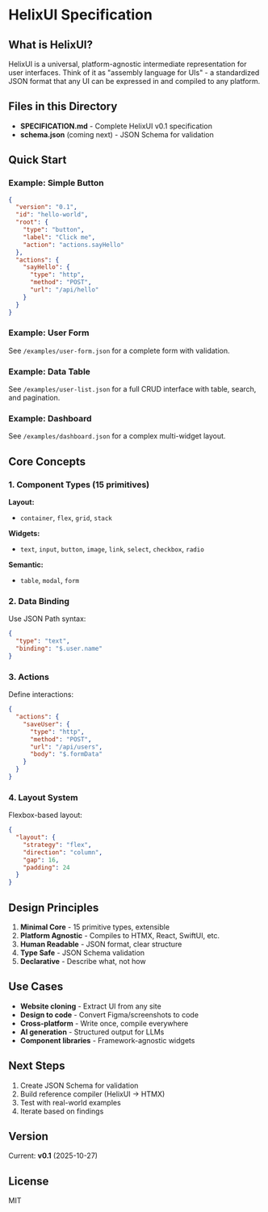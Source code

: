 # HelixUI Specification

## What is HelixUI?

HelixUI is a universal, platform-agnostic intermediate representation for user interfaces. Think of it as "assembly language for UIs" - a standardized JSON format that any UI can be expressed in and compiled to any platform.

## Files in this Directory

- **SPECIFICATION.md** - Complete HelixUI v0.1 specification
- **schema.json** (coming next) - JSON Schema for validation

## Quick Start

### Example: Simple Button

```json
{
  "version": "0.1",
  "id": "hello-world",
  "root": {
    "type": "button",
    "label": "Click me",
    "action": "actions.sayHello"
  },
  "actions": {
    "sayHello": {
      "type": "http",
      "method": "POST",
      "url": "/api/hello"
    }
  }
}
```

### Example: User Form

See `/examples/user-form.json` for a complete form with validation.

### Example: Data Table

See `/examples/user-list.json` for a full CRUD interface with table, search, and pagination.

### Example: Dashboard

See `/examples/dashboard.json` for a complex multi-widget layout.

## Core Concepts

### 1. Component Types (15 primitives)

**Layout:**
- `container`, `flex`, `grid`, `stack`

**Widgets:**
- `text`, `input`, `button`, `image`, `link`, `select`, `checkbox`, `radio`

**Semantic:**
- `table`, `modal`, `form`

### 2. Data Binding

Use JSON Path syntax:

```json
{
  "type": "text",
  "binding": "$.user.name"
}
```

### 3. Actions

Define interactions:

```json
{
  "actions": {
    "saveUser": {
      "type": "http",
      "method": "POST",
      "url": "/api/users",
      "body": "$.formData"
    }
  }
}
```

### 4. Layout System

Flexbox-based layout:

```json
{
  "layout": {
    "strategy": "flex",
    "direction": "column",
    "gap": 16,
    "padding": 24
  }
}
```

## Design Principles

1. **Minimal Core** - 15 primitive types, extensible
2. **Platform Agnostic** - Compiles to HTMX, React, SwiftUI, etc.
3. **Human Readable** - JSON format, clear structure
4. **Type Safe** - JSON Schema validation
5. **Declarative** - Describe what, not how

## Use Cases

- **Website cloning** - Extract UI from any site
- **Design to code** - Convert Figma/screenshots to code
- **Cross-platform** - Write once, compile everywhere
- **AI generation** - Structured output for LLMs
- **Component libraries** - Framework-agnostic widgets

## Next Steps

1. Create JSON Schema for validation
2. Build reference compiler (HelixUI → HTMX)
3. Test with real-world examples
4. Iterate based on findings

## Version

Current: **v0.1** (2025-10-27)

## License

MIT
